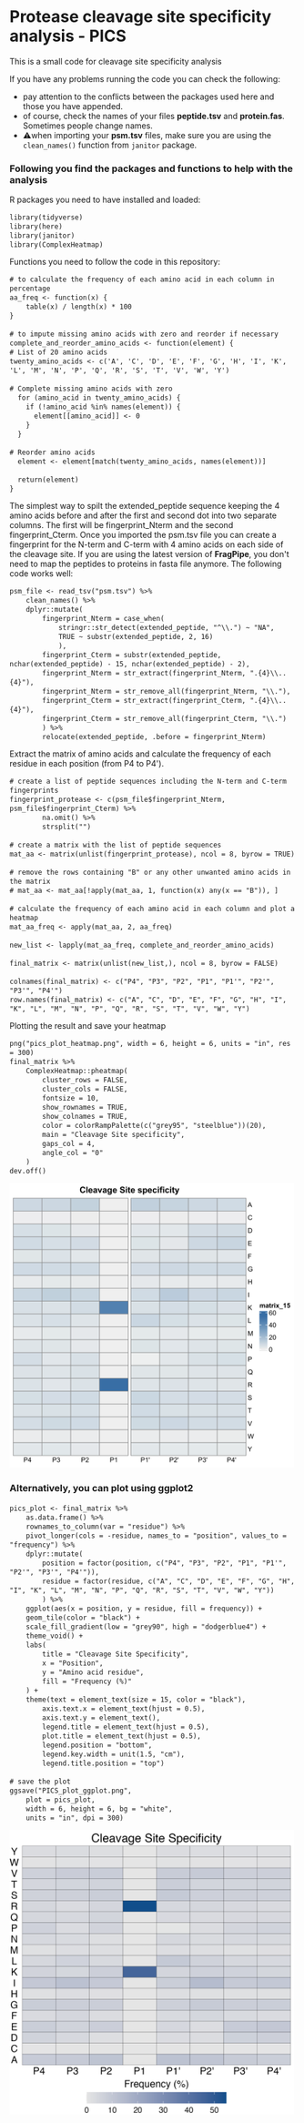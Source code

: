 # Protease cleavage site specificity analysis - PICS

This is a small code for cleavage site specificity analysis

If you have any problems running the code you can check the following:
- pay attention to the conflicts between the packages used here and those you have appended.
- of course, check the names of your files **peptide.tsv** and **protein.fas**. Sometimes people change names.
- ⚠️when importing your **psm.tsv** files, make sure you are using the `clean_names()` function from `janitor` package.

### Following you find the packages and functions to help with the analysis

R packages you need to have installed and loaded:

```
library(tidyverse)
library(here)
library(janitor)
library(ComplexHeatmap)
```

Functions you need to follow the code in this repository:

```
# to calculate the frequency of each amino acid in each column in percentage
aa_freq <- function(x) {
    table(x) / length(x) * 100
}

# to impute missing amino acids with zero and reorder if necessary
complete_and_reorder_amino_acids <- function(element) {
# List of 20 amino acids
twenty_amino_acids <- c('A', 'C', 'D', 'E', 'F', 'G', 'H', 'I', 'K', 'L', 'M', 'N', 'P', 'Q', 'R', 'S', 'T', 'V', 'W', 'Y')

# Complete missing amino acids with zero
  for (amino_acid in twenty_amino_acids) {
    if (!amino_acid %in% names(element)) {
      element[[amino_acid]] <- 0
    }
  }

# Reorder amino acids
  element <- element[match(twenty_amino_acids, names(element))]
  
  return(element)
}
```

The simplest way to spilt the extended_peptide sequence keeping the 4 amino acids before and after the first and second dot into two separate columns. The first will be fingerprint_Nterm and the second fingerprint_Cterm. Once you imported the psm.tsv file you can create a fingerprint for the N-term and C-term with 4 amino acids on each side of the cleavage site. If you are using the latest version of **FragPipe**, you don't need to map the peptides to proteins in fasta file anymore. The following code works well:

```
psm_file <- read_tsv("psm.tsv") %>%
    clean_names() %>%
    dplyr::mutate(
        fingerprint_Nterm = case_when(
            stringr::str_detect(extended_peptide, "^\\.") ~ "NA",
            TRUE ~ substr(extended_peptide, 2, 16)
            ),
        fingerprint_Cterm = substr(extended_peptide, nchar(extended_peptide) - 15, nchar(extended_peptide) - 2),
        fingerprint_Nterm = str_extract(fingerprint_Nterm, ".{4}\\..{4}"),
        fingerprint_Nterm = str_remove_all(fingerprint_Nterm, "\\."),
        fingerprint_Cterm = str_extract(fingerprint_Cterm, ".{4}\\..{4}"),
        fingerprint_Cterm = str_remove_all(fingerprint_Cterm, "\\.")
        ) %>%
        relocate(extended_peptide, .before = fingerprint_Nterm)
```

Extract the matrix of amino acids and calculate the frequency of each residue in each position (from P4 to P4').

```
# create a list of peptide sequences including the N-term and C-term fingerprints
fingerprint_protease <- c(psm_file$fingerprint_Nterm, psm_file$fingerprint_Cterm) %>% 
        na.omit() %>%
        strsplit("")
 
# create a matrix with the list of peptide sequences
mat_aa <- matrix(unlist(fingerprint_protease), ncol = 8, byrow = TRUE)

# remove the rows containing "B" or any other unwanted amino acids in the matrix
# mat_aa <- mat_aa[!apply(mat_aa, 1, function(x) any(x == "B")), ]

# calculate the frequency of each amino acid in each column and plot a heatmap
mat_aa_freq <- apply(mat_aa, 2, aa_freq)

new_list <- lapply(mat_aa_freq, complete_and_reorder_amino_acids)

final_matrix <- matrix(unlist(new_list,), ncol = 8, byrow = FALSE)

colnames(final_matrix) <- c("P4", "P3", "P2", "P1", "P1'", "P2'", "P3'", "P4'")
row.names(final_matrix) <- c("A", "C", "D", "E", "F", "G", "H", "I", "K", "L", "M", "N", "P", "Q", "R", "S", "T", "V", "W", "Y")
```

Plotting the result and save your heatmap

```
png("pics_plot_heatmap.png", width = 6, height = 6, units = "in", res = 300)
final_matrix %>%
    ComplexHeatmap::pheatmap(
        cluster_rows = FALSE,
        cluster_cols = FALSE,
        fontsize = 10,
        show_rownames = TRUE,
        show_colnames = TRUE,
        color = colorRampPalette(c("grey95", "steelblue"))(20),
        main = "Cleavage Site specificity",
        gaps_col = 4,
        angle_col = "0"
    )
dev.off()
```
<img src="https://github.com/41ison/Cleavage-site-specificity-analysis/blob/main/PICS_complexheatmap.png" width="500">

### Alternatively, you can plot using ggplot2

```
pics_plot <- final_matrix %>%
    as.data.frame() %>%
    rownames_to_column(var = "residue") %>%
    pivot_longer(cols = -residue, names_to = "position", values_to = "frequency") %>%
    dplyr::mutate(
        position = factor(position, c("P4", "P3", "P2", "P1", "P1'", "P2'", "P3'", "P4'")),
        residue = factor(residue, c("A", "C", "D", "E", "F", "G", "H", "I", "K", "L", "M", "N", "P", "Q", "R", "S", "T", "V", "W", "Y"))
        ) %>%
    ggplot(aes(x = position, y = residue, fill = frequency)) +
    geom_tile(color = "black") +
    scale_fill_gradient(low = "grey90", high = "dodgerblue4") +
    theme_void() +
    labs(
        title = "Cleavage Site Specificity",
        x = "Position",
        y = "Amino acid residue",
        fill = "Frequency (%)"
    ) +
    theme(text = element_text(size = 15, color = "black"),
        axis.text.x = element_text(hjust = 0.5),
        axis.text.y = element_text(),
        legend.title = element_text(hjust = 0.5),
        plot.title = element_text(hjust = 0.5),
        legend.position = "bottom",
        legend.key.width = unit(1.5, "cm"),
        legend.title.position = "top")

# save the plot
ggsave("PICS_plot_ggplot.png", 
    plot = pics_plot, 
    width = 6, height = 6, bg = "white",
    units = "in", dpi = 300)
```

<img src="https://github.com/41ison/Cleavage-site-specificity-analysis/blob/main/PICS_ggplot2.png" width="500">
